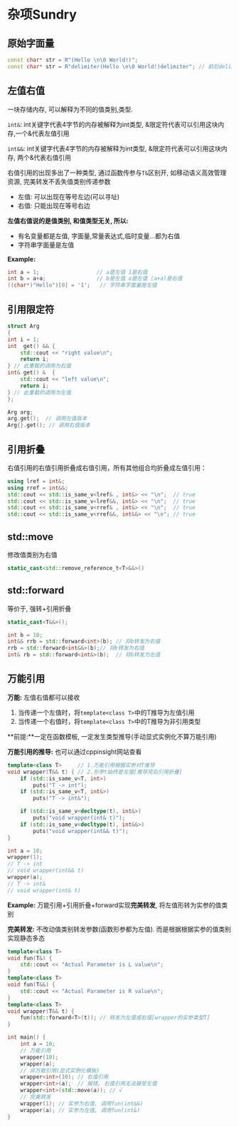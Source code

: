 # 杂项Sundry

## 原始字面量

```c++
const char* str = R"(Hello \n\0 World!)";
const char* str = R"delimiter(Hello \n\0 World!)delimiter"; // 前后delimiter必须一致
```



## 左值右值

一块存储内存, 可以解释为不同的值类别,类型. 

`int&`: int关键字代表4字节的内存被解释为int类型, &限定符代表可以引用这块内存,一个&代表左值引用

`int&&`: int关键字代表4字节的内存被解释为int类型, &限定符代表可以引用这块内存, 两个&代表右值引用

右值引用的出现多出了一种类型, 通过函数传参与`T&`区别开, 如移动语义高效管理资源, 完美转发不丢失值类别传递参数



- 左值: 可以出现在等号左边(可以寻址)
- 右值: 只能出现在等号右边

**左值右值说的是值类别, 和值类型无关, 所以:**

- 有名变量都是左值, 字面量,常量表达式,临时变量...都为右值
- 字符串字面量是左值

**Example:**

```c++
int a = 1; 					// a是左值 1是右值
int b = a+a; 				// b是左值 a是左值 (a+a)是右值
((char*)"Hello")[0] = '1';   // 字符串字面量是左值
```

 

## 引用限定符

```c++
struct Arg
{
int i = 1;
int  get() && { 
	std::cout << "right value\n";
    return i; 
} // 此重载的调用为右值
int& get() &  {
	std::cout << "left value\n";
    return i; 
} // 此重载的调用为左值
};

Arg arg; 
arg.get();  // 调用左值版本     
Arg{}.get(); // 调用右值版本
```



## 引用折叠

右值引用的右值引用折叠成右值引用，所有其他组合均折叠成左值引用：

```c++
using lref = int&;
using rref = int&&;
std::cout << std::is_same_v<lref& , int&> << "\n";	// true
std::cout << std::is_same_v<lref&&, int&> << "\n";  // true
std::cout << std::is_same_v<rref& , int&> << "\n";  // true
std::cout << std::is_same_v<rref&&, int&&> << "\n"; // true
```



## std::move

修改值类别为右值

```c++
static_cast<std::remove_reference_t<T>&&>()
```

## std::forward

等价于, 强转+引用折叠

```c++
static_cast<T&&>();
```

```c++
int b = 10;
int&& rrb = std::forward<int>(b); // 将b转发为右值
rrb = std::forward<int&&>(b);// 将b转发为右值
int& rb = std::forward<int&>(b);  // 将b转发为左值
```



## 万能引用

**万能:** 左值右值都可以接收

1. 当传递一个左值时，将`template<class T>`中的T推导为左值引用
2. 当传递一个右值时，将`template<class T>`中的T推导为非引用类型

**前提:**一定在函数模板, 一定发生类型推导(手动显式实例化不算万能引用)



**万能引用的推导:** 也可以通过cppinsight网站查看

```c++
template<class T>	  // 1.万能引用根据实参对T推导
void wrapper(T&& t) { // 2.形参t始终是左值[推导完后引用折叠]
    if (std::is_same_v<T, int>)
        puts("T -> int");
    if (std::is_same_v<T, int&>)
        puts("T -> int&");

    if (std::is_same_v<decltype(t), int&>)
        puts("void wrapper(int& t)");
    if (std::is_same_v<decltype(t), int&&>)
        puts("void wrapper(int&& t)");
}

int a = 10;
wrapper(1);
// T -> int
// void wrapper(int&& t)
wrapper(a); 
// T -> int&
// void wrapper(int& t)
```

**Example:** 万能引用+引用折叠+forward实现**完美转发**, 将左值形转为实参的值类别

**完美转发:** 不改动值类别转发参数(函数形参都为左值). 而是根据根据实参的值类别实现静态多态

```c++
template<class T>
void fun(T&) {
    std::cout << "Actual Parameter is L value\n";
}
template<class T>
void fun(T&&) {
    std::cout << "Actual Parameter is R value\n";
}
template<class T>
void wrapper(T&& t) { 
	fun(std::forward<T>(t)); // 转发为左值或右值[wrapper的实参类型T]
}

int main() {
    int a = 10;
    // 万能引用
    wrapper(10);
    wrapper(a);
    // 非万能引用(显式实例化模板)
    wrapper<int>(10); // 右值引用
    wrapper<int>(a);  // 报错, 右值引用无法接受左值
    wrapper<int>(std::move(a)); // √
    // 完美转发
    wrapper(1); // 实参为右值, 调用fun(int&&)
    wrapper(a);	// 实参为左值, 调用fun(int&)
}
```
